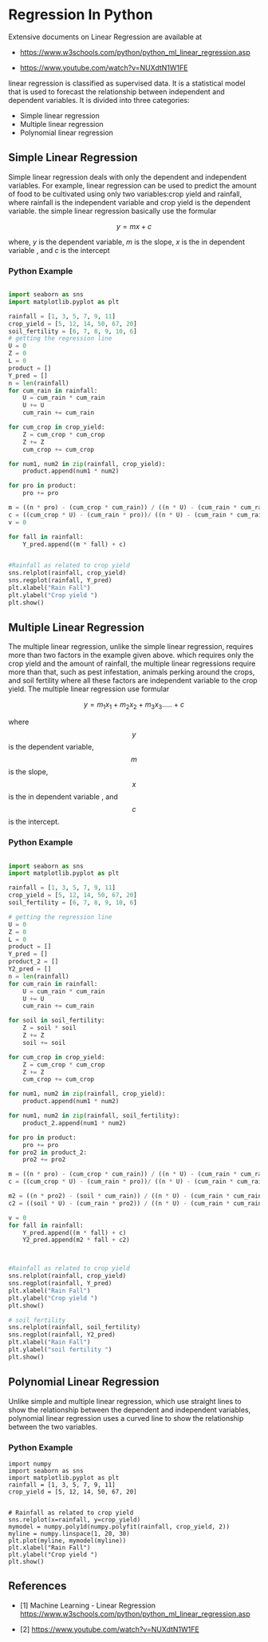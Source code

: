 # Regression In Python

Extensive documents on Linear Regression are available at

*  <https://www.w3schools.com/python/python_ml_linear_regression.asp>

*  <https://www.youtube.com/watch?v=NUXdtN1W1FE>

 
linear regression is classified as supervised data. 
It is a statistical model that is used to forecast the relationship between
independent and dependent variables. It is divided into three categories:

* Simple linear regression
* Multiple linear regression
* Polynomial linear regression

## Simple Linear Regression

Simple linear regression deals with only the dependent and independent variables.
For example, linear regression can be used to predict the amount of food to be 
cultivated using only two variables:crop yield and rainfall, where rainfall is the 
independent variable and crop yield is the dependent variable. the simple linear 
regression basically use the formular 

$$y = mx + c$$

where, $y$ is the dependent variable, $m$ is 
the slope, $x$ is the in dependent variable , and $c$ is the intercept

### Python Example

``` python

import seaborn as sns
import matplotlib.pyplot as plt

rainfall = [1, 3, 5, 7, 9, 11]
crop_yield = [5, 12, 14, 50, 67, 20]
soil_fertility = [6, 7, 8, 9, 10, 6]
# getting the regression line
U = 0
Z = 0
L = 0
product = []
Y_pred = []
n = len(rainfall)
for cum_rain in rainfall:
    U = cum_rain * cum_rain
    U += U
    cum_rain += cum_rain

for cum_crop in crop_yield:
    Z = cum_crop * cum_crop
    Z += Z
    cum_crop += cum_crop

for num1, num2 in zip(rainfall, crop_yield):
    product.append(num1 * num2)

for pro in product:
    pro += pro

m = ((n * pro) - (cum_crop * cum_rain)) / ((n * U) - (cum_rain * cum_rain))
c = ((cum_crop * U) - (cum_rain * pro))/ ((n * U) - (cum_rain * cum_rain))
v = 0

for fall in rainfall:
    Y_pred.append((m * fall) + c)


#Rainfall as related to crop yield
sns.relplot(rainfall, crop_yield)
sns.regplot(rainfall, Y_pred)
plt.xlabel("Rain Fall")
plt.ylabel("Crop yield ")
plt.show()

```

## Multiple Linear Regression

The multiple linear regression, unlike the simple linear regression, requires 
more than two factors in the example given above. which requires only the crop
yield and the amount of rainfall, the multiple linear regressions require more 
than that, such as pest infestation, animals perking around the crops, and soil 
fertility where all these factors are independent variable to the crop yield. The 
multiple linear regression use formular 

$$y = m_1x_1 + m_2x_2 +m_3x_3 ..... + c$$

where $$y$$
is the dependent variable, $$m$$ is the slope, $$x$$ is the in dependent variable , and $$c$$
is the intercept.

### Python Example

``` python

import seaborn as sns
import matplotlib.pyplot as plt

rainfall = [1, 3, 5, 7, 9, 11]
crop_yield = [5, 12, 14, 50, 67, 20]
soil_fertility = [6, 7, 8, 9, 10, 6]

# getting the regression line
U = 0
Z = 0
L = 0
product = []
Y_pred = []
product_2 = []
Y2_pred = []
n = len(rainfall)
for cum_rain in rainfall:
    U = cum_rain * cum_rain
    U += U
    cum_rain += cum_rain

for soil in soil_fertility:
    Z = soil * soil
    Z += Z
    soil += soil

for cum_crop in crop_yield:
    Z = cum_crop * cum_crop
    Z += Z
    cum_crop += cum_crop

for num1, num2 in zip(rainfall, crop_yield):
    product.append(num1 * num2)

for num1, num2 in zip(rainfall, soil_fertility):
    product_2.append(num1 * num2)

for pro in product:
    pro += pro
for pro2 in product_2:
    pro2 += pro2

m = ((n * pro) - (cum_crop * cum_rain)) / ((n * U) - (cum_rain * cum_rain))
c = ((cum_crop * U) - (cum_rain * pro))/ ((n * U) - (cum_rain * cum_rain))

m2 = ((n * pro2) - (soil * cum_rain)) / ((n * U) - (cum_rain * cum_rain))
c2 = ((soil * U) - (cum_rain * pro2)) / ((n * U) - (cum_rain * cum_rain))

v = 0
for fall in rainfall:
    Y_pred.append((m * fall) + c)
    Y2_pred.append(m2 * fall + c2)



#Rainfall as related to crop yield
sns.relplot(rainfall, crop_yield)
sns.regplot(rainfall, Y_pred)
plt.xlabel("Rain Fall")
plt.ylabel("Crop yield ")
plt.show()

# soil fertility
sns.relplot(rainfall, soil_fertility)
sns.regplot(rainfall, Y2_pred)
plt.xlabel("Rain Fall")
plt.ylabel("soil fertility ")
plt.show()


```


## Polynomial Linear Regression

Unlike simple and multiple linear regression, which use straight lines to 
show the relationship between the dependent and independent variables, polynomial
linear regression uses a curved line to show the relationship between the two variables.

### Python Example

``` python* 
import numpy
import seaborn as sns
import matplotlib.pyplot as plt
rainfall = [1, 3, 5, 7, 9, 11]
crop_yield = [5, 12, 14, 50, 67, 20]


# Rainfall as related to crop yield
sns.relplot(x=rainfall, y=crop_yield)
mymodel = numpy.poly1d(numpy.polyfit(rainfall, crop_yield, 2))
myline = numpy.linspace(1, 20, 30)
plt.plot(myline, mymodel(myline))
plt.xlabel("Rain Fall")
plt.ylabel("Crop yield ")
plt.show()

```

## References
* [1] Machine Learning - Linear Regression <https://www.w3schools.com/python/python_ml_linear_regression.asp>

* [2] <https://www.youtube.com/watch?v=NUXdtN1W1FE>



